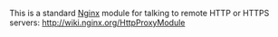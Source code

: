 <!---
    @title         Proxy Nginx Module
    @creator       Yichun Zhang
    @created       2012-09-13 18:28 GMT
    @modifier      YichunZhang
    @modified      2012-09-13 18:28 GMT
    @changecount   3
--->

This is a standard [Nginx](nginx/) module for talking to remote HTTP or HTTPS servers: http://wiki.nginx.org/HttpProxyModule
